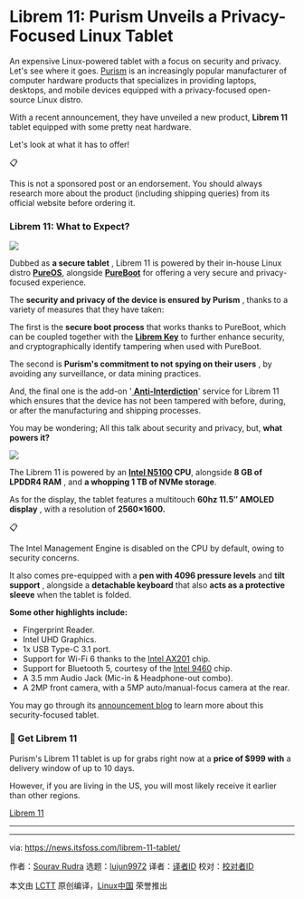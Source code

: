 [#]: subject: "Librem 11: Purism Unveils a Privacy-Focused Linux Tablet"
[#]: via: "https://news.itsfoss.com/librem-11-tablet/"
[#]: author: "Sourav Rudra https://news.itsfoss.com/author/sourav/"
[#]: collector: "lujun9972/lctt-scripts-1693450080"
[#]: translator: " "
[#]: reviewer: " "
[#]: publisher: " "
[#]: url: " "

Librem 11: Purism Unveils a Privacy-Focused Linux Tablet
======
An expensive Linux-powered tablet with a focus on security and privacy.
Let's see where it goes.
[Purism][1] is an increasingly popular manufacturer of computer hardware products that specializes in providing laptops, desktops, and mobile devices equipped with a privacy-focused open-source Linux distro.

With a recent announcement, they have unveiled a new product, **Librem 11** tablet equipped with some pretty neat hardware.

Let's look at what it has to offer!

📋

This is not a sponsored post or an endorsement. You should always research more about the product (including shipping queries) from its official website before ordering it.

### Librem 11: What to Expect?

![][2]

Dubbed as **a secure tablet** , Librem 11 is powered by their in-house Linux distro [**PureOS**][3], alongside **[PureBoot][4]** for offering a very secure and privacy-focused experience.

The **security and privacy of the device is ensured by Purism** , thanks to a variety of measures that they have taken:

The first is the **secure boot process** that works thanks to PureBoot, which can be coupled together with the [**Librem Key**][5] to further enhance security, and cryptographically identify tampering when used with PureBoot.

The second is **Purism's commitment to not spying on their users** , by avoiding any surveillance, or data mining practices.

And, the final one is the add-on '[ **Anti-Interdiction**][6]' service for Librem 11 which ensures that the device has not been tampered with before, during, or after the manufacturing and shipping processes.

You may be wondering; All this talk about security and privacy, but, **what powers it?**

![][7]

The Librem 11 is powered by an **[Intel N5100][8] CPU**, alongside **8 GB of LPDDR4 RAM** , and **a whopping 1 TB of NVMe storage**.

As for the display, the tablet features a multitouch **60hz 11.5″ AMOLED display** , with a resolution of **2560×1600.**

📋

The Intel Management Engine is disabled on the CPU by default, owing to security concerns.

It also comes pre-equipped with a **pen with 4096 pressure levels** and **tilt support** , alongside a **detachable keyboard** that also **acts as a protective sleeve** when the tablet is folded.

**Some other highlights include:**

  * Fingerprint Reader.
  * Intel UHD Graphics.
  * 1x USB Type-C 3.1 port.
  * Support for Wi-Fi 6 thanks to the [Intel AX201][9] chip.
  * Support for Bluetooth 5, courtesy of the [Intel 9460][10] chip.
  * A 3.5 mm Audio Jack (Mic-in & Headphone-out combo).
  * A 2MP front camera, with a 5MP auto/manual-focus camera at the rear.



You may go through its [announcement blog][11] to learn more about this security-focused tablet.

### 🛒 Get Librem 11

Purism's Librem 11 tablet is up for grabs right now at a **price of $999 with** a delivery window of up to 10 days.

However, if you are living in the US, you will most likely receive it earlier than other regions.

[Librem 11][12]

* * *

--------------------------------------------------------------------------------

via: https://news.itsfoss.com/librem-11-tablet/

作者：[Sourav Rudra][a]
选题：[lujun9972][b]
译者：[译者ID](https://github.com/译者ID)
校对：[校对者ID](https://github.com/校对者ID)

本文由 [LCTT](https://github.com/LCTT/TranslateProject) 原创编译，[Linux中国](https://linux.cn/) 荣誉推出

[a]: https://news.itsfoss.com/author/sourav/
[b]: https://github.com/lujun9972
[1]: https://puri.sm/
[2]: https://news.itsfoss.com/content/images/2023/09/Librem_11.jpg
[3]: https://www.pureos.net/
[4]: https://puri.sm/projects/pureboot/
[5]: https://puri.sm/products/librem-key/
[6]: https://puri.sm/posts/anti-interdiction-services/
[7]: https://news.itsfoss.com/content/images/2023/09/Librem_11_2.jpg
[8]: https://www.intel.com/content/www/us/en/products/sku/212329/intel-celeron-processor-n5100-4m-cache-up-to-2-80-ghz/specifications.html
[9]: https://www.intel.com/content/www/us/en/products/sku/130293/intel-wifi-6-ax201-gig/specifications.html
[10]: https://www.intel.com/content/www/us/en/products/sku/99446/intel-wirelessac-9560/specifications.html
[11]: https://puri.sm/posts/purism-launches-new-secure-librem-11-tablet/
[12]: https://shop.puri.sm/shop/librem-11/
